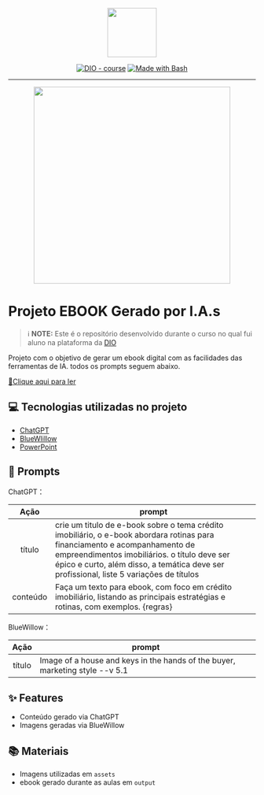 <p align="center">
    <img width="100" src=".github/assets/banner.png">
</p>


<p align="center">
<a href="https://dio.me/"><img src="https://img.shields.io/badge/DIO-Course-28DA77?logo=youtube" alt="DIO - course"></a>
<a href="https://www.gnu.org/software/bash/" title="Go to Bash homepage"><img src="https://img.shields.io/badge/Prompt-Project-blue?logo=gnu-bash&amp;logoColor=white" alt="Made with Bash"></a></p>

-------


<p align="center">
<img 
    src="./assets/cover.png"
    width="400"  
/>
</p>

# Projeto EBOOK Gerado por I.A.s


 > ℹ️ **NOTE:** Este é o repositório desenvolvido durante o curso no qual fui aluno na plataforma da [DIO](https://dio.me)

Projeto com o objetivo de gerar um ebook digital com as facilidades das ferramentas de IA. todos os prompts
seguem abaixo.

<a href="https://github.com/EmanuelAlvesx/prompts-recipe-to-create-a-ebook/blob/main/output/ebook%20cred%20imob%20output.pdf" title="View PDF now"> 📕Clique aqui para ler</a>

## 💻 Tecnologias utilizadas no projeto

- [ChatGPT](https://chat.openai.com/) 
- [BlueWlillow](https://www.bluewillow.ai/)
- [PowerPoint](https://www.microsoft.com/en/microsoft-365/powerpoint)

## 🧠 Prompts


ChatGPT：

|   Ação   | prompt                                                                                                                                                                                                                                                                         |
| :------: | ------------------------------------------------------------------------------------------------------------------------------------------------------------------------------------------------------------------------------------------------------------------------------ |
|  título  | crie um titulo de e-book sobre o tema crédito imobiliário, o e-book abordara rotinas para financiamento e acompanhamento de empreendimentos imobiliários. o título deve ser épico e curto, além disso, a temática deve ser profissional, liste 5 variações de títulos                                                        |
| conteúdo | Faça um texto para ebook, com foco em crédito imobiliário, listando as principais estratégias e rotinas, com exemplos. {regras} |


BlueWillow：

|  Ação  | prompt                                                                                 |
| :----: | -------------------------------------------------------------------------------------- |
| título | Image of a house and keys in the hands of the buyer, marketing style --v 5.1 |

## ✨ Features

- Conteúdo gerado via ChatGPT
- Imagens geradas via BlueWillow

## 📚 Materiais

- Imagens utilizadas em `assets`
- ebook gerado durante as aulas em `output`


